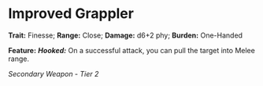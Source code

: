 # Improved Grappler

**Trait:** Finesse; **Range:** Close; **Damage:** d6+2 phy; **Burden:** One-Handed

**Feature:** ***Hooked:*** On a successful attack, you can pull the target into Melee range.

*Secondary Weapon - Tier 2*

